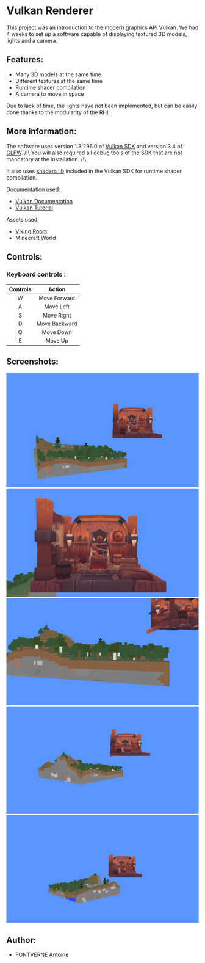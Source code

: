 # Vulkan Renderer
This project was an introduction to the modern graphics API Vulkan. We had 4 weeks to set up a software capable of displaying textured 3D models, lights and a camera.

## Features:
- Many 3D models at the same time
- Different textures at the same time
- Runtime shader compilation
- A camera to move in space

Due to lack of time, the lights have not been implemented, but can be easily done thanks to the modularity of the RHI.

## More information:
The software uses version 1.3.296.0 of [Vulkan SDK](https://vulkan.lunarg.com/sdk/home#windows) and version 3.4 of [GLFW](https://www.glfw.org/download.html).
/!\ You will also required all debug tools of the SDK that are not mandatory at the installation. /!\

It also uses [shaderc lib](https://github.com/google/shaderc) included in the Vulkan SDK for runtime shader compilation.

Documentation used:
- [Vulkan Documentation](https://docs.vulkan.org/spec/latest/index.html)
- [Vulkan Tutorial](https://vulkan-tutorial.com/)

Assets used:

- [Viking Room](https://www.turbosquid.com/fr/3d-models/3d-viking-room-1620117)
- Minecraft World

## Controls:
### Keyboard controls :

|    Controls   |     Action    |
|     :---:     |     :---:     |
|       W       |  Move Forward |
|       A       |    Move Left  |
|       S       |   Move Right  |
|       D       | Move Backward |
|       Q       |   Move Down   |
|       E       |    Move Up    |

## Screenshots:
![00](https://github.com/Auzuras/Vulkan-Introduction/blob/e0820412da789b23fdb2d74a79a9da116748e1a9/Screenshots/Screenshot_2024-11-15_160410.png)
![01](https://github.com/Auzuras/Vulkan-Introduction/blob/e0820412da789b23fdb2d74a79a9da116748e1a9/Screenshots/Screenshot_2024-11-15_173559.png)
![02](https://github.com/Auzuras/Vulkan-Introduction/blob/e0820412da789b23fdb2d74a79a9da116748e1a9/Screenshots/Screenshot_2024-11-15_173550.png)
![03](https://github.com/Auzuras/Vulkan-Introduction/blob/e0820412da789b23fdb2d74a79a9da116748e1a9/Screenshots/Screenshot_2024-11-15_173610.png)
![04](https://github.com/Auzuras/Vulkan-Introduction/blob/e0820412da789b23fdb2d74a79a9da116748e1a9/Screenshots/Screenshot_2024-11-15_173631.png)

## Author:
- FONTVERNE Antoine
